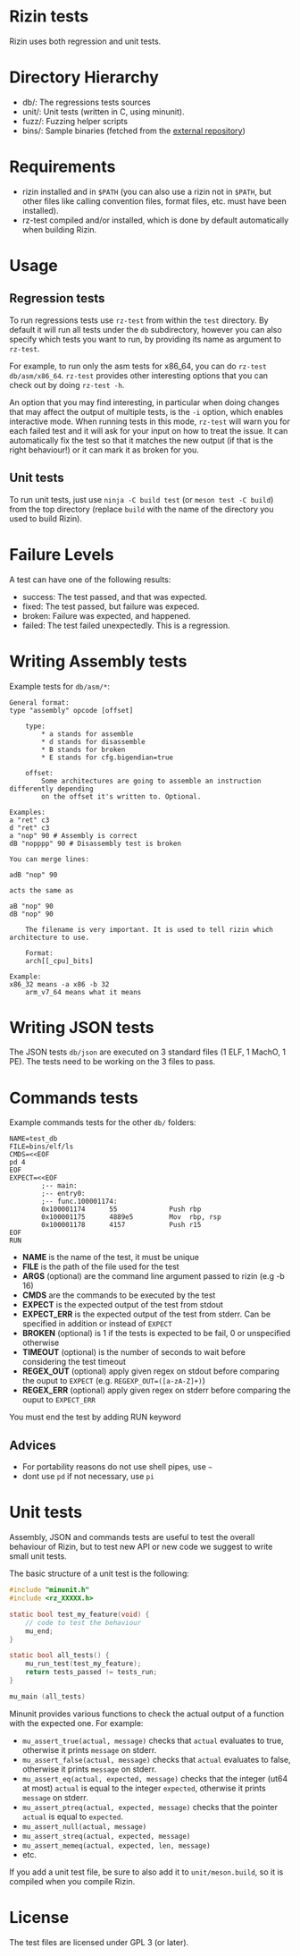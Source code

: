 Rizin tests
=============================

Rizin uses both regression and unit tests.

# Directory Hierarchy

 * db/:          The regressions tests sources
 * unit/:        Unit tests (written in C, using minunit).
 * fuzz/:        Fuzzing helper scripts
 * bins/:        Sample binaries (fetched from the [external repository](https://github.com/rizinorg/rizin-testbins))

# Requirements

 * rizin installed and in `$PATH` (you can also use a rizin not in `$PATH`, but
   other files like calling convention files, format files, etc. must have been
   installed).
 * rz-test compiled and/or installed, which is done by default automatically
   when building Rizin.

# Usage

## Regression tests
To run regressions tests use `rz-test` from within the `test` directory.
By default it will run all tests under the `db` subdirectory, however you can
also specify which tests you want to run, by providing its name as argument to
`rz-test`.

For example, to run only the asm tests for x86_64, you can do `rz-test
db/asm/x86_64`. `rz-test` provides other interesting options that you can check
out by doing `rz-test -h`.

An option that you may find interesting, in particular when doing changes that
may affect the output of multiple tests, is the `-i` option, which enables
interactive mode. When running tests in this mode, `rz-test` will warn you for
each failed test and it will ask for your input on how to treat the issue. It
can automatically fix the test so that it matches the new output (if that is the
right behaviour!) or it can mark it as broken for you.

## Unit tests
To run unit tests, just use `ninja -C build test` (or `meson test -C build`)
from the top directory (replace `build` with the name of the directory you used
to build Rizin).

# Failure Levels

A test can have one of the following results:
* success: The test passed, and that was expected.
* fixed: The test passed, but failure was expeced.
* broken: Failure was expected, and happened.
* failed: The test failed unexpectedly. This is a regression.

# Writing Assembly tests

Example tests for `db/asm/*`:

	General format:
	type "assembly" opcode [offset]

		type:
			* a stands for assemble
			* d stands for disassemble
			* B stands for broken
			* E stands for cfg.bigendian=true

		offset:
			Some architectures are going to assemble an instruction differently depending
			on the offset it's written to. Optional.

	Examples:
	a "ret" c3
	d "ret" c3
	a "nop" 90 # Assembly is correct
	dB "nopppp" 90 # Disassembly test is broken

	You can merge lines:

	adB "nop" 90

	acts the same as

	aB "nop" 90
	dB "nop" 90

        The filename is very important. It is used to tell rizin which architecture to use.

        Format:
        arch[[_cpu]_bits]

	Example:
	x86_32 means -a x86 -b 32
        arm_v7_64 means what it means


# Writing JSON tests

The JSON tests `db/json` are executed on 3 standard files (1 ELF, 1 MachO, 1 PE). The tests need to be working on the 3 files to pass.

# Commands tests

Example commands tests for the other `db/` folders:

	NAME=test_db
	FILE=bins/elf/ls
	CMDS=<<EOF
	pd 4
	EOF
	EXPECT=<<EOF
            ;-- main:
            ;-- entry0:
            ;-- func.100001174:
            0x100001174      55             Push rbp
            0x100001175      4889e5         Mov  rbp, rsp
            0x100001178      4157           Push r15
	EOF
	RUN

* **NAME** is the name of the test, it must be unique
* **FILE** is the path of the file used for the test
* **ARGS** (optional) are the command line argument passed to rizin (e.g -b 16)
* **CMDS** are the commands to be executed by the test
* **EXPECT** is the expected output of the test from stdout
* **EXPECT_ERR** is the expected output of the test from stderr. Can be specified in addition or instead of `EXPECT`
* **BROKEN** (optional) is 1 if the tests is expected to be fail, 0 or unspecified otherwise
* **TIMEOUT** (optional) is the number of seconds to wait before considering the test timeout
* **REGEX_OUT** (optional) apply given regex on stdout before comparing the ouput to `EXPECT` (e.g. `REGEXP_OUT=([a-zA-Z]+)`)
* **REGEX_ERR** (optional) apply given regex on stderr before comparing the ouput to `EXPECT_ERR`

You must end the test by adding RUN keyword

## Advices

* For portability reasons do not use shell pipes, use `~`
* dont use `pd` if not necessary, use `pi`

# Unit tests

Assembly, JSON and commands tests are useful to test the overall behaviour of
Rizin, but to test new API or new code we suggest to write small unit tests.

The basic structure of a unit test is the following:
```C
#include "minunit.h"
#include <rz_XXXXX.h>

static bool test_my_feature(void) {
	// code to test the behaviour
	mu_end;
}

static bool all_tests() {
	mu_run_test(test_my_feature);
	return tests_passed != tests_run;
}

mu_main (all_tests)
```

Minunit provides various functions to check the actual output of a function with
the expected one. For example:

- `mu_assert_true(actual, message)` checks that `actual` evaluates to true, otherwise it prints `message` on stderr.
- `mu_assert_false(actual, message)` checks that `actual` evaluates to false, otherwise it prints `message` on stderr.
- `mu_assert_eq(actual, expected, message)` checks that the integer (ut64 at most) `actual` is equal to the integer `expected`, otherwise it prints `message` on stderr.
- `mu_assert_ptreq(actual, expected, message)` checks that the pointer `actual` is equal to `expected`.
- `mu_assert_null(actual, message)`
- `mu_assert_streq(actual, expected, message)`
- `mu_assert_memeq(actual, expected, len, message)`
- etc.

If you add a unit test file, be sure to also add it to `unit/meson.build`, so it
is compiled when you compile Rizin.

# License

The test files are licensed under GPL 3 (or later).
